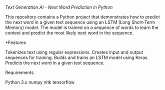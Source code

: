 *Text Generation AI - Next Word Prediction in Python*

This repository contains a Python project that demonstrates how to predict the next word in a given text sequence using an LSTM (Long Short-Term Memory) model. The model is trained on a sequence of words to learn the context and predict the most likely next word in the sequence.

*Features

Tokenizes text using regular expressions.
Creates input and output sequences for training.
Builds and trains an LSTM model using Keras.
Predicts the next word in a given text sequence.

Requirements

Python 3.x
numpy
nltk
tensorflow
